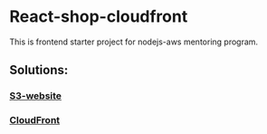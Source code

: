 # React-shop-cloudfront

This is frontend starter project for nodejs-aws mentoring program.

## Solutions:

### [S3-website](http://train-aws.s3-website.eu-central-1.amazonaws.com/)

### [CloudFront](https://d2di9xnvf67nf.cloudfront.net)
